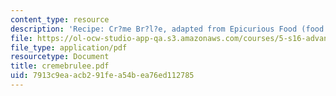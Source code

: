 ```yaml
---
content_type: resource
description: 'Recipe: Cr?me Br?l?e, adapted from Epicurious Food (food.epicurious.com).'
file: https://ol-ocw-studio-app-qa.s3.amazonaws.com/courses/5-s16-advanced-kitchen-chemistry-spring-2002/7913c9eaacb291fea54bea76ed112785_cremebrulee.pdf
file_type: application/pdf
resourcetype: Document
title: cremebrulee.pdf
uid: 7913c9ea-acb2-91fe-a54b-ea76ed112785
---
```

